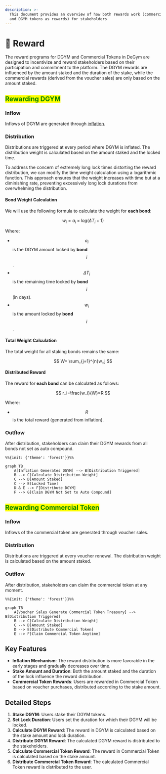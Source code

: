 ```yaml
---
description: >-
  This document provides an overview of how both rewards work (commercial tokens
  and DGYM tokens as rewards) for stakeholders
---
```


# 💎 Reward

The reward programs for DGYM and Commercial Tokens in DeGym are designed to incentivize and reward stakeholders based on their participation and commitment to the platform. The DGYM rewards are influenced by the amount staked and the duration of the stake, while the commercial  rewards (derived from the voucher sales) are only based on the amount staked.

## <mark style="color:green;">Rewarding DGYM</mark>

### Inflow

Inflows of DGYM are generated through [inflation](../../degym-dao/dgym-tokenomics/inflation.md).

### Distribution

Distributions are triggered at every period where DGYM is inflated. The distribution weight is calculated based on the amount staked and the locked time.

To address the concern of extremely long lock times distorting the reward distribution, we can modify the time weight calculation using a logarithmic function. This approach ensures that the weight increases with time but at a diminishing rate, preventing excessively long lock durations from overwhelming the distribution.

#### Bond Weight Calculation

We will use the following formula to calculate the weight for **each bond**:

$$
w_i​=a_i​×log(\Delta T_i ​+ 1)
$$

Where:

* $$a_i$$ is the DGYM amount locked by **bond** $$i$$.
* $$\Delta T_i$$ is the remaining time locked by **bond** $$i$$ (in days).
* $$w_i$$ is the amount locked by **bond** $$i$$.

#### Total Weight Calculation

The total weight for all staking bonds remains the same:

$$
W=  \sum_{j=1}^{n}​w_j
$$

#### Distributed Reward

The reward for **each bond** can be calculated as follows:

$$
r_i​=\frac{w_i}{W}​​×R
$$

Where:

* $$R$$ is the total reward (generated from inflation).

### Outflow

After distribution, stakeholders can claim their DGYM rewards from all bonds not set as auto compound.

```mermaid
%%{init: {'theme': 'forest'}}%%

graph TB
    A[Inflation Generates DGYM] --> B[Distribution Triggered]
    B --> C[Calculate Distribution Weight]
    C --> D[Amount Staked]
    C --> E[Locked Time]
    D & E --> F[Distribute DGYM]
    F --> G[Claim DGYM Not Set to Auto Compound]
```

## <mark style="color:green;">Rewarding Commercial Token</mark>

### Inflow

Inflows of the commercial token are generated through voucher sales.

### Distribution

Distributions are triggered at every voucher renewal. The distribution weight is calculated based on the amount staked.

### Outflow

After distribution, stakeholders can claim the commercial token at any moment.

```mermaid
%%{init: {'theme': 'forest'}}%%

graph TB
    A[Voucher Sales Generate Commercial Token Treasury] --> B[Distribution Triggered]
    B --> C[Calculate Distribution Weight]
    C --> D[Amount Staked]
    D --> E[Distribute Commercial Token]
    E --> F[Claim Commercial Token Anytime]
```

## Key Features

* **Inflation Mechanism**: The reward distribution is more favorable in the early stages and gradually decreases over time.
* **Stake Amount and Duration**: Both the amount staked and the duration of the lock influence the reward distribution.
* **Commercial Token Rewards**: Users are rewarded in Commercial Token based on voucher purchases, distributed according to the stake amount.

## Detailed Steps

1. **Stake DGYM**: Users stake their DGYM tokens.
2. **Set Lock Duration**: Users set the duration for which their DGYM will be locked.
3. **Calculate DGYM Reward**: The reward in DGYM is calculated based on the stake amount and lock duration.
4. **Distribute DGYM Reward**: The calculated DGYM reward is distributed to the stakeholders.
5. **Calculate Commercial Token Reward**: The reward in Commercial Token is calculated based on the stake amount.
6. **Distribute Commercial Token Reward**: The calculated Commercial Token reward is distributed to the user.
